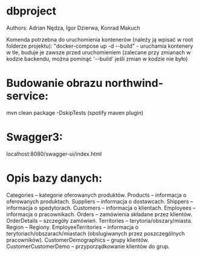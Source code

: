 # dbproject
Authors: Adrian Nędza, Igor Dzierwa, Konrad Makuch

Komenda potrzebna do uruchomienia kontenerów (należy ją wpisać w root folderze projektu):
"docker-compose up -d --build" - uruchamia kontenery w tle, buduje je zawsze przed uruchomieniem (zalecane przy zmianach w kodzie backendu, można pominąć '--build' jeśli zmian w kodzie nie było)

# Budowanie obrazu northwind-service: 
mvn clean package -DskipTests (spotify maven plugin)

# Swagger3: 
localhost:8080/swagger-ui/index.html

# Opis bazy danych:
Categories – kategorie oferowanych produktów.
Products – informacja o oferowanych produktach.
Suppliers – informacja o dostawcach.
Shippers – informacja o spedytorach.
Customers – informacja o klientach.
Employees – informacja o pracownikach.
Orders – zamówienia składane przez klientów.
OrderDetails – szczegóły zamówień.
Territories – terytoria/obszary/miasta.
Region – Regiony.
EmployeeTerritories – informacja o terytoriach/obszarach/miastach (obslugiwanych przez poszczególnych pracowników).
CustomerDemographics – grupy klientów.
CustomerCustomerDemo – przyporządkowanie klientów do grup.

